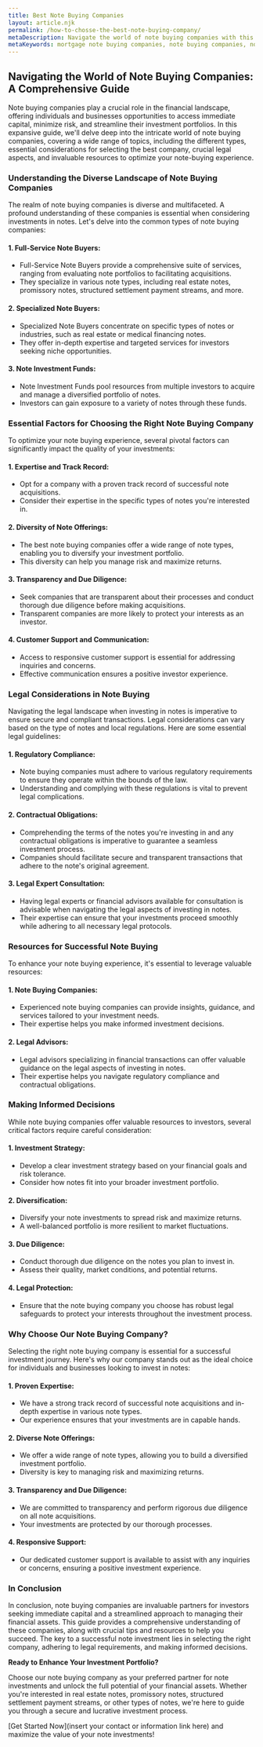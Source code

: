 ```yaml
---
title: Best Note Buying Companies
layout: article.njk
permalink: /how-to-chosse-the-best-note-buying-company/
metaDescription: Navigate the world of note buying companies with this comprehensive guide. Learn about the different types, selection criteria, legal considerations, and resources to maximize your investment success.
metaKeywords: mortgage note buying companies, note buying companies, note buyers, real estate note buyers
---
```


## Navigating the World of Note Buying Companies: A Comprehensive Guide

Note buying companies play a crucial role in the financial landscape, offering individuals and businesses opportunities to access immediate capital, minimize risk, and streamline their investment portfolios. In this expansive guide, we'll delve deep into the intricate world of note buying companies, covering a wide range of topics, including the different types, essential considerations for selecting the best company, crucial legal aspects, and invaluable resources to optimize your note-buying experience.

### Understanding the Diverse Landscape of Note Buying Companies

The realm of note buying companies is diverse and multifaceted. A profound understanding of these companies is essential when considering investments in notes. Let's delve into the common types of note buying companies:

#### 1. **Full-Service Note Buyers:**

- Full-Service Note Buyers provide a comprehensive suite of services, ranging from evaluating note portfolios to facilitating acquisitions.
- They specialize in various note types, including real estate notes, promissory notes, structured settlement payment streams, and more.

#### 2. **Specialized Note Buyers:**

- Specialized Note Buyers concentrate on specific types of notes or industries, such as real estate or medical financing notes.
- They offer in-depth expertise and targeted services for investors seeking niche opportunities.

#### 3. **Note Investment Funds:**

- Note Investment Funds pool resources from multiple investors to acquire and manage a diversified portfolio of notes.
- Investors can gain exposure to a variety of notes through these funds.

### Essential Factors for Choosing the Right Note Buying Company

To optimize your note buying experience, several pivotal factors can significantly impact the quality of your investments:

#### 1. **Expertise and Track Record:**

- Opt for a company with a proven track record of successful note acquisitions.
- Consider their expertise in the specific types of notes you're interested in.

#### 2. **Diversity of Note Offerings:**

- The best note buying companies offer a wide range of note types, enabling you to diversify your investment portfolio.
- This diversity can help you manage risk and maximize returns.

#### 3. **Transparency and Due Diligence:**

- Seek companies that are transparent about their processes and conduct thorough due diligence before making acquisitions.
- Transparent companies are more likely to protect your interests as an investor.

#### 4. **Customer Support and Communication:**

- Access to responsive customer support is essential for addressing inquiries and concerns.
- Effective communication ensures a positive investor experience.

### Legal Considerations in Note Buying

Navigating the legal landscape when investing in notes is imperative to ensure secure and compliant transactions. Legal considerations can vary based on the type of notes and local regulations. Here are some essential legal guidelines:

#### 1. **Regulatory Compliance:**

- Note buying companies must adhere to various regulatory requirements to ensure they operate within the bounds of the law.
- Understanding and complying with these regulations is vital to prevent legal complications.

#### 2. **Contractual Obligations:**

- Comprehending the terms of the notes you're investing in and any contractual obligations is imperative to guarantee a seamless investment process.
- Companies should facilitate secure and transparent transactions that adhere to the note's original agreement.

#### 3. **Legal Expert Consultation:**

- Having legal experts or financial advisors available for consultation is advisable when navigating the legal aspects of investing in notes.
- Their expertise can ensure that your investments proceed smoothly while adhering to all necessary legal protocols.

### Resources for Successful Note Buying

To enhance your note buying experience, it's essential to leverage valuable resources:

#### 1. **Note Buying Companies:**

- Experienced note buying companies can provide insights, guidance, and services tailored to your investment needs.
- Their expertise helps you make informed investment decisions.

#### 2. **Legal Advisors:**

- Legal advisors specializing in financial transactions can offer valuable guidance on the legal aspects of investing in notes.
- Their expertise helps you navigate regulatory compliance and contractual obligations.

### Making Informed Decisions

While note buying companies offer valuable resources to investors, several critical factors require careful consideration:

#### 1. **Investment Strategy:**

- Develop a clear investment strategy based on your financial goals and risk tolerance.
- Consider how notes fit into your broader investment portfolio.

#### 2. **Diversification:**

- Diversify your note investments to spread risk and maximize returns.
- A well-balanced portfolio is more resilient to market fluctuations.

#### 3. **Due Diligence:**

- Conduct thorough due diligence on the notes you plan to invest in.
- Assess their quality, market conditions, and potential returns.

#### 4. **Legal Protection:**

- Ensure that the note buying company you choose has robust legal safeguards to protect your interests throughout the investment process.

### Why Choose Our Note Buying Company?

Selecting the right note buying company is essential for a successful investment journey. Here's why our company stands out as the ideal choice for individuals and businesses looking to invest in notes:

#### 1. **Proven Expertise:**

- We have a strong track record of successful note acquisitions and in-depth expertise in various note types.
- Our experience ensures that your investments are in capable hands.

#### 2. **Diverse Note Offerings:**

- We offer a wide range of note types, allowing you to build a diversified investment portfolio.
- Diversity is key to managing risk and maximizing returns.

#### 3. **Transparency and Due Diligence:**

- We are committed to transparency and perform rigorous due diligence on all note acquisitions.
- Your investments are protected by our thorough processes.

#### 4. **Responsive Support:**

- Our dedicated customer support is available to assist with any inquiries or concerns, ensuring a positive investment experience.

### In Conclusion

In conclusion, note buying companies are invaluable partners for investors seeking immediate capital and a streamlined approach to managing their financial assets. This guide provides a comprehensive understanding of these companies, along with crucial tips and resources to help you succeed. The key to a successful note investment lies in selecting the right company, adhering to legal requirements, and making informed decisions.

**Ready to Enhance Your Investment Portfolio?**

Choose our note buying company as your preferred partner for note investments and unlock the full potential of your financial assets. Whether you're interested in real estate notes, promissory notes, structured settlement payment streams, or other types of notes, we're here to guide you through a secure and lucrative investment process.

[Get Started Now](insert your contact or information link here) and maximize the value of your note investments!
